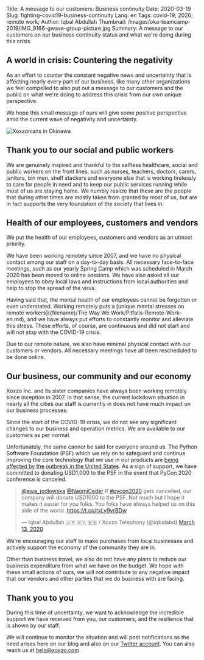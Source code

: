 Title: A message to our customers: Business continuity
Date: 2020-03-19
Slug: fighting-covid19-business-continuity
Lang: en
Tags: covid-19; 2020; remote work;
Author: Iqbal Abdullah 
Thumbnail: /images/oka-teamcamp-2019/IMG_9166-gwave-group-picture.jpg
Summary: A message to our customers on our business continuity status and what we're doing during this crisis

## A world in crisis: Countering the negativity

As an effort to counter the constant negative news and uncertainty that is
affecting nearly every part of our business, like many other organizations we
feel compelled to also put out a message to our customers and the public on what
we're doing to address this crisis from our own unique perspective. 

We hope this small message of ours will give some positive perspective amid the current
wave of negativity and uncertainty.

![Xoxzonians in Okinawa](/images/oka-teamcamp-2019/IMG_9071-syuri-jo.jpg)

## Thank you to our social and public workers

We are genuinely inspired and thankful to the selfless healthcare, social and public workers
on the front lines, such as nurses, teachers, doctors, carers, janitors, bin men, shelf stackers and everyone else 
that is working tirelessly to care for people in need and to keep our public services running
while most of us are staying home. 
We humbly realize that these are the people that during other times are mostly taken from granted
by most of us, but are in fact supports the very foundation of the society that lives in.

## Health of our employees, customers and vendors

We put the health of our employees, customers and vendors as an utmost priority.

We have been working remotely since 2007, and we have no physical contact among
our staff on a day-to-day basis. All necessary face-to-face meetings, such as our yearly
Spring Camp which was scheduled in March 2020 has been moved to online sessions.
We have also asked all our employees to obey local laws and instructions from local authorities
and help to stop the spread of the virus.

Having said that, the mental health of our employees cannot be forgotten or even
understated. Working remotely puts a [unique mental stresses on remote workers]({filename}/The Way We Work/Pitfalls-Remote-Work-en.md),
and we have always put efforts to constantly monitor and alleviate this stress.
These efforts, of course, are continuous and did not start and will not stop with the COVID-19 crisis.

Due to our remote nature, we also have minimal physical contact with our
customers or vendors. All necessary meetings have all been rescheduled to be
done online.

## Our business, our community and our economy

Xoxzo Inc. and its sister companies have always been working remotely since
inception in 2007. In that sense, the current lockdown situation in nearly all the
cities our staff is currently in does not have much impact on our business
processes.

Since the start of the COVID-19 crisis, we do not see any significant changes to
our business and operation metrics. We are available to our customers as per
normal.

Unfortunately, the same cannot be said for everyone around us. The Python
Software Foundation (PSF) which we rely on to safeguard and continue improving
the core technology that we use in our products are [being affected by the
outbreak in the United States](https://pycon.blogspot.com/2020/03/march-12-update-on-covid-19.html).
As a sign of support, we have committed to donating USD1,000 to the PSF in the
event that PyCon 2020 conference is canceled.

<blockquote class="twitter-tweet"><p lang="en" dir="ltr"><a href="https://twitter.com/ewa_jodlowska?ref_src=twsrc%5Etfw">@ewa_jodlowska</a> <a href="https://twitter.com/NaomiCeder?ref_src=twsrc%5Etfw">@NaomiCeder</a> If <a href="https://twitter.com/hashtag/pycon2020?src=hash&amp;ref_src=twsrc%5Etfw">#pycon2020</a> gets cancelled, our company will donate USD1000 to the PSF. Not much but I hope it makes it easier for you folks. You folks have always helped us on this side of the world. <a href="https://t.co/txLy9yrBDw">https://t.co/txLy9yrBDw</a></p>&mdash; Iqbal Abdullah 🇯🇵 🇲🇾 🇪🇪 / Xoxzo Telephony (@iqbalabd) <a href="https://twitter.com/iqbalabd/status/1238477812077441024?ref_src=twsrc%5Etfw">March 13, 2020</a></blockquote> <script async src="https://platform.twitter.com/widgets.js" charset="utf-8"></script>

We're encouraging our staff to make purchases from local businesses and actively
support the economy of the community they are in.

Other than business travel, we also do not have any plans to reduce our business
expenditure from what we have on the budget. We hope with these small actions of ours,
we will not contribute to any negative impact that our vendors and other parties
that we do business with are facing.

## Thank you to you

During this time of uncertainty, we want to acknowledge the incredible support we have received from you, our customers,
and the resilience that is shown by our staff.

We will continue to monitor the situation and will post notifications as the
need arises here on our blog and also on our [Twitter account](https://twitter.com/xoxzocom). You can also reach
us at [help@xoxzo.com](mailto:help@xoxzo.com)
